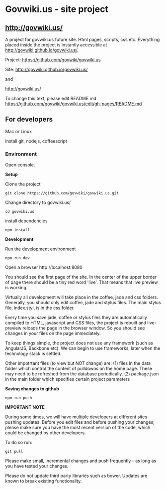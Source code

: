 # Govwiki.us -  site project
## http://govwiki.us/


A project for  govwiki.us future site. Html pages, scripts, css etc.
Everything placed inside the project  is instantly accessible at http://govwiki.github.io/govwiki.us/. 

Project: https://github.com/govwiki/govwiki.us

Site: http://govwiki.github.io/govwiki.us/

and

http://govwiki.us/

To change this text, please edit README.md   <br>
https://github.com/govwiki/govwiki.us/edit/gh-pages/README.md

## For developers

Mac or Linux

Install git, nodejs, coffeescript

### Environment

Open console.



**Setup**

Clone the project

`git clone https://github.com/govwiki/govwiki.us.git`

Change directory to govwiki.us/

`cd govwiki.us`

install dependencies

`npm install`



**Development**

Run the development environment

`npm run dev`

Open a browser http://localhost:8080

You should see the first page of the site. 
In the center of the upper border of page there should be a tiny red word 'live'. 
That means that live preview is working.

Virtually all development will take place in the coffee, jade and css folders.  Generally, you
should only edit coffee, jade and stylus files.  The main stylus file, index.styl, is in the css folder.

Every time you save jade, coffee or stylus files they are automatically compiled 
to HTML, javascript and CSS files, the project is rebuilt and live-preview reloads 
the page in the browser window. So you should see changes in your files on the page immediately.

To keep things simple, the project does not use any framework (such as AngularJS, Backbone etc).
We can begin to use frameworks, later when the technology stack is settled.

Other impotrtant files (to view but NOT change) are:
   (1) files in the data folder which control the content of pulldowns on the home page.  These may need to be refreshed from the database periodically.
   (2) package.json in the main folder which specifies certain project parameters

**Saving changes to github**

`npm run push`


**IMPORTANT NOTE**

During some times, we will have multiple developers at different sites pushing updates.
Before you edit files and before pushing your changes, please make sure you 
have the most recent version of the code, which could be changed by other developers.

To do so run:

`git pull`

Please make small, incremental changes and push frequently - as long as you have tested your changes.

Please do not update third party libraries such as bower.  Updates are known to break existing functionality.
